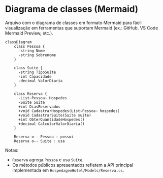 # Diagrama de classes (Mermaid)

Arquivo com o diagrama de classes em formato Mermaid para fácil visualização em ferramentas que suportam Mermaid (ex.: GitHub, VS Code Mermaid Preview, etc.).

```mermaid
classDiagram
    class Pessoa {
      -string Nome
      -string Sobrenome
    }

    class Suite {
      -string TipoSuite
      -int Capacidade
      -decimal ValorDiaria
    }

    class Reserva {
      -List~Pessoa~ Hospedes
      -Suite Suite
      +int DiasReservados
      +void CadastrarHospedes(List~Pessoa~ hospedes)
      +void CadastrarSuite(Suite suite)
      +int ObterQuantidadeHospedes()
      +decimal CalcularValorDiaria()
    }

    Reserva o-- Pessoa : possui
    Reserva o-- Suite : usa
```

Notas:
- `Reserva` agrega `Pessoa` e usa `Suite`.
- Os métodos públicos apresentados refletem a API principal implementada em `HospedagemHotel/Models/Reserva.cs`.

